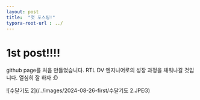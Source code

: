 ```yaml
---
layout: post
title:  "첫 포스팅!"
typora-root-url : ../
---
```


# 1st post!!!!

github page를 처음 만들었습니다.
RTL DV 엔지니어로의 성장 과정을 채워나갈 것입니다.
열심히 잘 하자 :D

![수달기도 2](/../images/2024-08-26-first/수달기도 2.JPEG)
